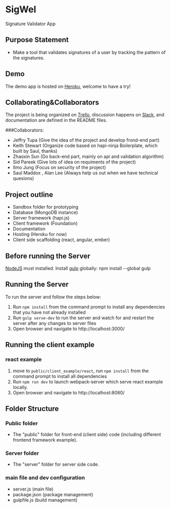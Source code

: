# SigWel

Signature Validator App

## Purpose Statement
 - Make a tool that validates signatures of a user by tracking the pattern of the signatures.

## Demo
The demo app is hosted on [Heroku](https://sigwel.herokuapp.com), welcome to have a try!

## Collaborating&Collaborators
The project is being organized on [Trello](https://trello.com/b/jikk5lqR/sigwel), discussion happens on [Slack](https://nodejshouston.slack.com/messages/code-sigwel/), and documentation are defined in the README files.

###Collaborators:
- Jeffry Tupa  (Give the idea of the project and develop frond-end part)
- Keith Stewart  (Organize code based on hapi-ninja Boilerplate, which built by Saul, thanks)
- Zhaoxin Sun  (Do back-end part, mainly on api and validation algorithm)
- Sid Pareek  (Give lots of idea on requiments of the project)
- Ilmo Jung  (Focus on security of the project)
- Saul Maddox , Alan Lee  (Always help us out when we have technical quesions)


## Project outline
- Sandbox folder for prototyping
- Database (MongoDB instance)
- Server framework (hapi.js)
- Client framework (Foundation)
- Documentation
- Hosting (Heroku for now)
- Client side scaffolding (react, angular, ember)

## Before running the Server
[NodeJS](https://nodejs.org/) must installed.
Install [gulp](https://github.com/gulpjs/gulp/blob/master/docs/getting-started.md) globally: npm install --global gulp

## Running the Server
To run the server and follow the steps below:
1. Run `npm install` from the command prompt to install any dependencies that you have not already installed
2. Run `gulp serve-dev` to run the server and watch for and restart the server after any changes to server files
3. Open browser and navigate to http://localhost:3000/

## Running the client example
### react example
1. move to `public/client_example/react`, run `npm install` from the command prompt to install all dependencies
2. Run `npm run dev` to launch webpack-server which serve react example locally.
3. Open browser and navigate to http://localhost:8080/


## Folder Structure
### Public folder
 - The "public" folder for front-end (client side) code (including different frontend framework example).

### Server folder
- The "server" folder for server side code.
### main file and dev configuration
- server.js (main file)
- package.json (package management)
- gulpfile.js (build management)

